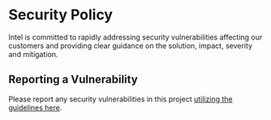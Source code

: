 # Security Policy
Intel is committed to rapidly addressing security vulnerabilities affecting our customers and providing clear guidance on the solution, impact, severity and mitigation. 

## Reporting a Vulnerability
Please report any security vulnerabilities in this project [utilizing the guidelines here](https://www.arvind5.com/content/www/us/en/security-center/vulnerability-handling-guidelines.html).

